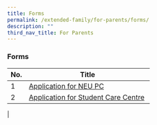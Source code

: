 ```yaml
---
title: Forms
permalink: /extended-family/for-parents/forms/
description: ""
third_nav_title: For Parents
---
```

### **Forms**

| No. | Title |
| --- | --- |
| 1 | [Application for NEU PC](https://www.imda.gov.sg/dah) |
| 2 | [Application for Student Care Centre](https://form.gov.sg/6138089bcb2a8b0013dafc87)  |
|